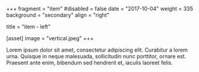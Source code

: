 +++
fragment = "item"
#disabled = false
date = "2017-10-04"
weight = 335
background = "secondary"
align = "right"

title = "item - left"

[asset]
  image = "vertical.jpeg"
+++

Lorem ipsum dolor sit amet, consectetur adipiscing elit. Curabitur a lorem urna. Quisque in neque malesuada, sollicitudin nunc porttitor, ornare est. Praesent ante enim, bibendum sed hendrerit et, iaculis laoreet felis.
